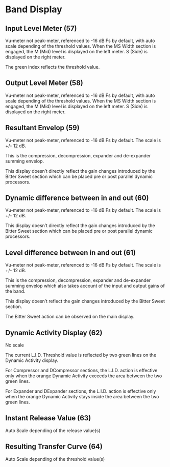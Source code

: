 # Band Display


## Input Level Meter (57)

Vu-meter not peak-meter, referenced to -16 dB Fs by default, with auto scale depending of the threshold values.
When the MS Width section is engaged, the M (Mid) level is displayed on the left meter. S (Side) is displayed on
the right meter.

The green index reflects the threshold value.


## Output Level Meter (58)

Vu-meter not peak-meter, referenced to -16 dB Fs by default, with auto scale depending of the threshold values.
When the MS Width section is engaged, the M (Mid) level is displayed on the left meter. S (Side) is displayed on
the right meter.


## Resultant Envelop (59)

Vu-meter not peak-meter, referenced to -16 dB Fs by default. The scale is +/- 12 dB.

This is the compression, decompression, expander and de-expander summing envelop.

This display doesn’t directly reflect the gain changes introduced by the Bitter Sweet section which can be placed pre
or post parallel dynamic processors.


## Dynamic difference between in and out (60)

Vu-meter not peak-meter, referenced to -16 dB Fs by default. The scale is +/- 12 dB.

This display doesn’t directly reflect the gain changes introduced by the Bitter Sweet section which can be placed pre
or post parallel dynamic processors.


## Level difference between in and out (61)

Vu-meter not peak-meter, referenced to -16 dB Fs by default. The scale is +/- 12 dB.

This is the compression, decompression, expander and de-expander summing envelop which also takes account of
the input and output gains of the band.

This display doesn’t reflect the gain changes introduced by the Bitter Sweet section.

The Bitter Sweet action can be observed on the main display.


## Dynamic Activity Display (62)

No scale

The current L.I.D. Threshold value is reflected by two green lines on the Dynamic Activity display.

For Compressor and DCompressor sections, the L.I.D. action is effective only when the orange Dynamic Activity
exceeds the area between the two green lines.

For Expander and DExpander sections, the L.I.D. action is effective only when the orange Dynamic Activity stays
inside the area between the two green lines.


## Instant Release Value (63)

Auto Scale depending of the release value(s)


## Resulting Transfer Curve (64)

Auto Scale depending of the threshold value(s)

